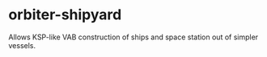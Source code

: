 orbiter-shipyard
================

Allows KSP-like VAB construction of ships and space station out of simpler vessels.
